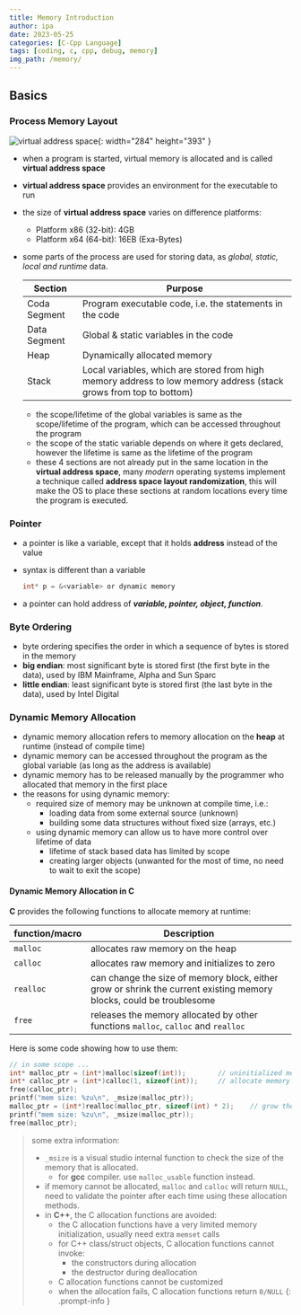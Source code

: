 ```yaml
---
title: Memory Introduction
author: ipa
date: 2023-05-25
categories: [C-Cpp Language]
tags: [coding, c, cpp, debug, memory]
img_path: /memory/
---
```


## Basics

### Process Memory Layout

![virtual address space](virtual_address_space.png){: width="284" height="393" }

- when a program is started, virtual memory is allocated and is called **virtual address space**
- **virtual address space** provides an environment for the executable to run
- the size of **virtual address space** varies on difference platforms:
  - Platform x86 (32-bit):  4GB
  - Platform x64 (64-bit): 16EB (Exa-Bytes)
- some parts of the process are used for storing data, as *global, static, local and runtime* data.

  | Section      | Purpose                                                      |
  | ------------ | ------------------------------------------------------------ |
  | Coda Segment | Program executable code, i.e. the statements in the code     |
  | Data Segment | Global & static variables in the code                        |
  | Heap         | Dynamically allocated memory                                 |
  | Stack        | Local variables, which are stored from high memory address to low memory address (stack grows from top to bottom) |

  - the scope/lifetime of the global variables is same as the scope/lifetime of the program, which can be accessed throughout the program
  - the scope of the static variable depends on where it gets declared, however the lifetime is same as the lifetime of the program
  - these 4 sections are not already put in the same location in the **virtual address space**, many *modern* operating systems implement a technique called **address space layout randomization**, this will make the OS to place these sections at random locations every time the program is executed.

### Pointer

- a pointer is like a variable, except that it holds **address** instead of the value

- syntax is different than a variable

    ```c
    int* p = &<variable> or dynamic memory
    ```
- a pointer can hold address of ***variable, pointer, object, function***.

### Byte Ordering

- byte ordering specifies the order in which a sequence of bytes is stored in the memory
- **big endian**: most significant byte is stored first (the first byte in the data), used by IBM Mainframe, Alpha and Sun Sparc
- **little endian**: least significant byte is stored first (the last byte in the data), used by Intel Digital

### Dynamic Memory Allocation

- dynamic memory allocation refers to memory allocation on the **heap** at runtime (instead of compile time)
- dynamic memory can be accessed throughout the program as the global variable (as long as the address is available)
- dynamic memory has to be released manually by the programmer who allocated that memory in the first place
- the reasons for using dynamic memory:
  - required size of memory may be unknown at compile time, i.e.:
    - loading data from some external source (unknown)
    - building some data structures without fixed size (arrays, etc.)
  - using dynamic memory can allow us to have more control over lifetime of data
    - lifetime of stack based data has limited by scope
    - creating larger objects (unwanted for the most of time, no need to wait to exit the scope)

#### Dynamic Memory Allocation in C

**C** provides the following functions to allocate memory at runtime:

| function/macro | Description                                                  |
| -------------- | ------------------------------------------------------------ |
| `malloc`       | allocates raw memory on the heap                             |
| `calloc`       | allocates raw memory and initializes to zero                 |
| `realloc`      | can change the size of memory block, either grow or shrink the current existing memory blocks, could be troublesome |
| `free`         | releases the memory allocated by other functions `malloc`, `calloc` and `realloc` |

Here is some code showing how to use them:

```c
// in some scope ...
int* malloc_ptr = (int*)malloc(sizeof(int));		// uninitialized memory
int* calloc_ptr = (int*)calloc(1, sizeof(int));		// allocate memory for 1 integer and initialize it with 0
free(calloc_ptr);
printf("mem size: %zu\n", _msize(malloc_ptr));
malloc_ptr = (int*)realloc(malloc_ptr, sizeof(int) * 2);	// grow the allocated memory
printf("mem size: %zu\n", _msize(malloc_ptr));
free(malloc_ptr);
```

> some extra information:
> - `_msize` is a visual studio internal function to check the size of the memory that is allocated. 
>   - for **gcc** compiler. use `malloc_usable` function instead.
> - if memory cannot be allocated, `malloc` and `calloc` will return `NULL`, need to validate the pointer after each time using these allocation methods.
> - in **C++**, the C allocation functions are avoided:
>   - the C allocation functions have a very limited memory initialization, usually need extra `memset` calls
>   - for C++ class/struct objects, C allocation functions cannot invoke:
>     - the constructors during allocation
>     - the destructor during deallocation
>   - C allocation functions cannot be customized
>   - when the allocation fails, C allocation functions return `0/NULL`
    {: .prompt-info }
